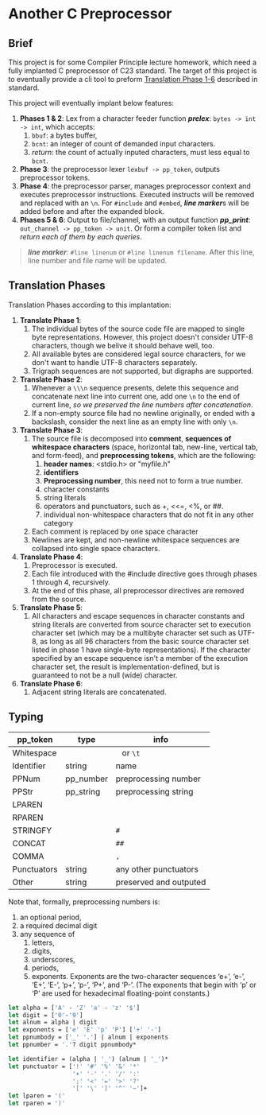 # Another C Preprocessor

## Brief

This project is for some Compiler Principle lecture homework, which need a fully implanted C preprocessor of C23 standard. The target of this project is to eventually provide a cli tool to preform [Translation Phase 1-6](https://en.cppreference.com/w/c/language/translation_phases) described in standard.

This project will eventually implant below features:

1. **Phases 1 & 2**: Lex from a character feeder function ***prelex***: `bytes -> int -> int`, which accepts:
   1. `bbuf`: a bytes buffer,
   2. `bcnt`: an integer of count of demanded input characters.
   3. *return*: the count of actually inputed characters, must less equal to `bcnt`.
2. **Phase 3**: the preprocessor lexer `lexbuf -> pp_token`, outputs preprocessor tokens.
3. **Phase 4**: the preprocessor parser, manages preprocessor context and executes preprocessor instructions. Executed instructs will be removed and replaced with an `\n`. For `#include` and `#embed`, ***line marker***s will be added before and after the expanded block.
4. **Phases 5 & 6**: Output to file/channel, with an output function ***pp_print***: `out_channel -> pp_token -> unit`. Or form a compiler token list and *return each of them by each queries*.

> ***line marker***: `#line linenum` or `#line linenum filename`. After this line, line number and file name will be updated.

## Translation Phases

Translation Phases according to this implantation:

1. **Translate Phase 1**: 
   1. The individual bytes of the source code file are mapped to single byte representations. However, this project doesn't consider UTF-8 characters, though we belive it should behave well, too.
   2. All available bytes are considered legal source characters, for we don't want to handle UTF-8 characters separately.
   3. Trigraph sequences are not supported, but digraphs are supported.
2. **Translate Phase 2**:
   1. Whenever a `\\\n` sequence presents, delete this sequence and concatenate next line into current one, add one `\n` to the end of current line, *so we preserved the line numbers after concatenation*.
   2. If a non-empty source file had no newline originally, or ended with a backslash, consider the next line as an empty line with only `\n`.
3. **Translate Phase 3**:
   1. The source file is decomposed into **comment**, **sequences of whitespace characters** (space, horizontal tab, new-line, vertical tab, and form-feed), and **preprocessing tokens**, which are the following:
      1. **header names**: <stdio.h> or "myfile.h"
      2. **identifiers**
      3. **Preprocessing number**, this need not to form a true number.
      4. character constants
      5. string literals
      6. operators and punctuators, such as +, <<=, <%, or ##.
      7. individual non-whitespace characters that do not fit in any other category
   2. Each comment is replaced by one space character
   3. Newlines are kept, and non-newline whitespace sequences are collapsed into single space characters.
4. **Translate Phase 4**:
   1. Preprocessor is executed.
   2. Each file introduced with the #include directive goes through phases 1 through 4, recursively.
   3. At the end of this phase, all preprocessor directives are removed from the source.
5. **Translate Phase 5**:
   1. All characters and escape sequences in character constants and string literals are converted from source character set to execution character set (which may be a multibyte character set such as UTF-8, as long as all 96 characters from the basic source character set listed in phase 1 have single-byte representations). If the character specified by an escape sequence isn't a member of the execution character set, the result is implementation-defined, but is guaranteed to not be a null (wide) character.
6. **Translate Phase 6**:
   1. Adjacent string literals are concatenated.

## Typing

| pp_token    | type      | info                   |
| ----------- | --------- | ---------------------- |
| Whitespace  |           | ` ` or `\t`            |
| Identifier  | string    | name                   |
| PPNum       | pp_number | preprocessing number   |
| PPStr       | pp_string | preprocessing string   |
| LPAREN      |           |                        |
| RPAREN      |           |                        |
| STRINGFY    |           | `#`                    |
| CONCAT      |           | `##`                   |
| COMMA       |           | `,`                    |
| Punctuators | string    | any other punctuators  |
| Other       | string    | preserved and outputed |

Note that, formally, preprocessing numbers is:

1. an optional period, 
2. a required decimal digit
3. any sequence of 
   1. letters, 
   2. digits, 
   3. underscores, 
   4. periods,
   5. exponents. Exponents are the two-character sequences 
      ‘e+’, ‘e-’, ‘E+’, ‘E-’, ‘p+’, ‘p-’, ‘P+’, and ‘P-’. 
      (The exponents that begin with ‘p’ or ‘P’ are used for hexadecimal floating-point constants.)

```ocaml
let alpha = ['A' - 'Z' 'a' - 'z' '$']
let digit = ['0'-'9']
let alnum = alpha | digit
let exponents = ['e' 'E' 'p' 'P'] ['+' '-']
let ppnumbody = ['_' '.'] | alnum | exponents
let ppnumber = '.'? digit ppnumbody*

let identifier = (alpha | '_') (alnum | '_')*
let punctuator = ['!' '#' '%' '&' '*'
                  '+' '-' '.' '/' ':'
                  ';' '<' '=' '>' '?'
                  '[' '\' ']' '^' '~']+
let lparen = '('
let rparen = ')'
```
